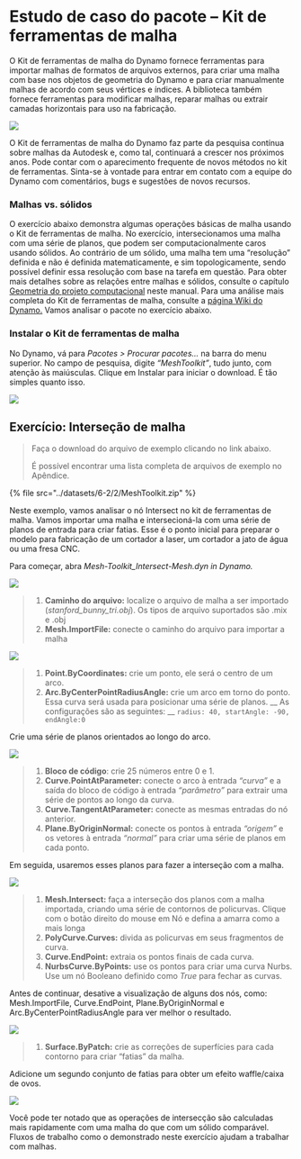 # Estudo de caso do pacote – Kit de ferramentas de malha

O Kit de ferramentas de malha do Dynamo fornece ferramentas para importar malhas de formatos de arquivos externos, para criar uma malha com base nos objetos de geometria do Dynamo e para criar manualmente malhas de acordo com seus vértices e índices. A biblioteca também fornece ferramentas para modificar malhas, reparar malhas ou extrair camadas horizontais para uso na fabricação.

![](<../images/6-2/2/meshToolkitcasestudy01 (2).jpg>)

O Kit de ferramentas de malha do Dynamo faz parte da pesquisa contínua sobre malhas da Autodesk e, como tal, continuará a crescer nos próximos anos. Pode contar com o aparecimento frequente de novos métodos no kit de ferramentas. Sinta-se à vontade para entrar em contato com a equipe do Dynamo com comentários, bugs e sugestões de novos recursos.

### Malhas vs. sólidos

O exercício abaixo demonstra algumas operações básicas de malha usando o Kit de ferramentas de malha. No exercício, intersecionamos uma malha com uma série de planos, que podem ser computacionalmente caros usando sólidos. Ao contrário de um sólido, uma malha tem uma “resolução” definida e não é definida matematicamente, e sim topologicamente, sendo possível definir essa resolução com base na tarefa em questão. Para obter mais detalhes sobre as relações entre malhas e sólidos, consulte o capítulo [ Geometria do projeto computacional](../../5\_essential\_nodes\_and\_concepts/5-2\_geometry-for-computational-design/) neste manual. Para uma análise mais completa do Kit de ferramentas de malha, consulte a [página Wiki do Dynamo.](https://github.com/DynamoDS/Dynamo/wiki/Dynamo-Mesh-Toolkit) Vamos analisar o pacote no exercício abaixo.

### Instalar o Kit de ferramentas de malha

No Dynamo, vá para _Pacotes > Procurar pacotes..._ na barra do menu superior. No campo de pesquisa, digite _“MeshToolkit”_, tudo junto, com atenção às maiúsculas. Clique em Instalar para iniciar o download. É tão simples quanto isso.

![](../images/6-2/2/meshToolkitcasestudy-installpackage.jpg)

## Exercício: Interseção de malha

> Faça o download do arquivo de exemplo clicando no link abaixo.
>
> É possível encontrar uma lista completa de arquivos de exemplo no Apêndice.

{% file src="../datasets/6-2/2/MeshToolkit.zip" %}

Neste exemplo, vamos analisar o nó Intersect no kit de ferramentas de malha. Vamos importar uma malha e intersecioná-la com uma série de planos de entrada para criar fatias. Esse é o ponto inicial para preparar o modelo para fabricação de um cortador a laser, um cortador a jato de água ou uma fresa CNC.

Para começar, abra _Mesh-Toolkit_Intersect-Mesh.dyn in Dynamo._

![](../images/6-2/2/meshToolkitcasestudy-exercise01.jpg)

> 1. **Caminho do arquivo:** localize o arquivo de malha a ser importado (_stanford_bunny_tri.obj_). Os tipos de arquivo suportados são .mix e .obj
> 2. **Mesh.ImportFile:** conecte o caminho do arquivo para importar a malha

![](../images/6-2/2/meshToolkitcasestudy-exercise02.jpg)

> 1. **Point.ByCoordinates:** crie um ponto, ele será o centro de um arco.
> 2. **Arc.ByCenterPointRadiusAngle:** crie um arco em torno do ponto. Essa curva será usada para posicionar uma série de planos. __ As configurações são as seguintes: __ `radius: 40, startAngle: -90, endAngle:0`

Crie uma série de planos orientados ao longo do arco.

![](../images/6-2/2/meshToolkitcasestudy-exercise03.jpg)

> 1. **Bloco de código**: crie 25 números entre 0 e 1.
> 2. **Curve.PointAtParameter:** conecte o arco à entrada _“curva”_ e a saída do bloco de código à entrada _“parâmetro”_ para extrair uma série de pontos ao longo da curva.
> 3. **Curve.TangentAtParameter:** conecte as mesmas entradas do nó anterior.
> 4. **Plane.ByOriginNormal:** conecte os pontos à entrada _“origem”_ e os vetores à entrada _“normal”_ para criar uma série de planos em cada ponto.

Em seguida, usaremos esses planos para fazer a interseção com a malha.

![](../images/6-2/2/meshToolkitcasestudy-exercise04.jpg)

> 1. **Mesh.Intersect:** faça a interseção dos planos com a malha importada, criando uma série de contornos de policurvas. Clique com o botão direito do mouse em Nó e defina a amarra como a mais longa
> 2. **PolyCurve.Curves:** divida as policurvas em seus fragmentos de curva.
> 3. **Curve.EndPoint:** extraia os pontos finais de cada curva.
> 4. **NurbsCurve.ByPoints:** use os pontos para criar uma curva Nurbs. Use um nó Booleano definido como _True_ para fechar as curvas.

Antes de continuar, desative a visualização de alguns dos nós, como: Mesh.ImportFile, Curve.EndPoint, Plane.ByOriginNormal e Arc.ByCenterPointRadiusAngle para ver melhor o resultado.

![](../images/6-2/2/meshToolkitcasestudy-exercise05.jpg)

> 1. **Surface.ByPatch:** crie as correções de superfícies para cada contorno para criar “fatias” da malha.

Adicione um segundo conjunto de fatias para obter um efeito waffle/caixa de ovos.

![](../images/6-2/2/meshToolkitcasestudy-exercise06.jpg)

Você pode ter notado que as operações de intersecção são calculadas mais rapidamente com uma malha do que com um sólido comparável. Fluxos de trabalho como o demonstrado neste exercício ajudam a trabalhar com malhas.
